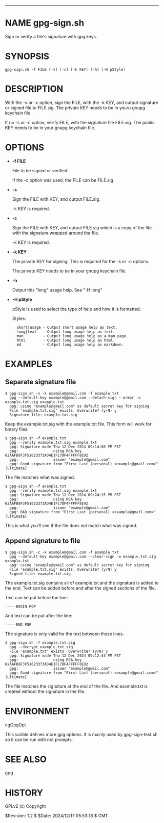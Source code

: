 <div>
    <hr/>
</div>

# NAME gpg-sign.sh

Sign or verify a file's signature with gpg keys.

# SYNOPSIS

    gpg-sign.sh -f FILE [-s] [-c] [-k KEY] [-h] [-H pStyle]

# DESCRIPTION

With the -s or -c option, sign the FILE, with the -k KEY, and output
signature or signed file to FILE.sig. The private KEY needs to be in
youru gnupg keychain file.

If no -s or -c option, verify FILE, with the signature file FILE.sig.
The public KEY needs to be in your gnupg keychain file.

# OPTIONS

- **-f FILE**

    File to be signed or verified.

    If the -c option was used, the FILE can be FILE.sig.

- **-s**

    Sign the FILE with KEY, and output FILE.sig.

    \-k KEY is required.

- **-c**

    Sign the FILE with KEY, and output FILE.sig which is a copy of the
    file with the signature wrapped around the file.

    \-k KEY is required.

- **-k KEY**

    The private KEY for signing. This is required for the -s or -c options.

    The private KEY needs to be in your gnupg keychain file.

- **-h**

    Output this "long" usage help. See "-H long"

- **-H pStyle**

    pStyle is used to select the type of help and how it is formatted.

    Styles:

        short|usage - Output short usage help as text.
        long|text   - Output long usage help as text.
        man         - Output long usage help as a man page.
        html        - Output long usage help as html.
        md          - Output long usage help as markdown.

# EXAMPLES

## Separate signature file

    $ gpg-sign.sh -s -k example@gmail.com -f example.txt
      gpg --default-key example@gmail.com --detach-sign --armor -o example.txt.sig example.txt
      gpg: using "example@gmail.com" as default secret key for signing
      File 'example.txt.sig' exists. Overwrite? (y/N) y
      Signature file: example.txt.sig

Keep the example.txt.sig with the example.txt file. This form will
work for binary files.

    $ gpg-sign.sh -f example.txt
      gpg --verify example.txt.sig example.txt
      gpg: Signature made Thu 12 Dec 2024 09:14:08 PM PST
      gpg:                using RSA key 62AAFB8F3F51623373AD4E1F17DF4FFFFF8E92
      gpg:                issuer "example@gmail.com"
      gpg: Good signature from "First Last (personal) <example@gmail.com>" [ultimate]

The file matches what was signed.

    $ gpg-sign.sh -f example.txt
      gpg --verify example.txt.sig example.txt
      gpg: Signature made Thu 12 Dec 2024 09:24:15 PM PST
      gpg:                using RSA key 62AAFB8F3F51623373AD4E1F17DF4FFFFF8E92
      gpg:                issuer "example@gmail.com"
      gpg: BAD signature from "First Last (personal) <example@gmail.com>" [ultimate]

This is what you'll see if the file does not match what was signed.

## Append signature to file

    $ gpg-sign.sh -c -k example@gmail.com -f example.txt
      gpg --default-key example@gmail.com --clear-sign -o example.txt.sig example.txt
      gpg: using "example@gmail.com" as default secret key for signing
      File 'example.txt.sig' exists. Overwrite? (y/N) y
      Signed file: example.txt.sig

The example.txt.sig contains all of example.txt and the signature is
added to the end. Text can be added before and after the signed sections
of the file.

Text can be put before the line:

    -----BEGIN PGP

And text can be put after the line:

    -----END PGP

The signature is only valid for the text between those lines.

    $ gpg-sign.sh -f example.txt.sig 
      gpg --decrypt example.txt.sig
      File 'example.txt' exists. Overwrite? (y/N) y
      gpg: Signature made Thu 12 Dec 2024 09:12:44 PM PST
      gpg:                using RSA key 62AAFB8F3F51623373AD4E1F17DF4FFFFF8E92
      gpg:                issuer "example@gmail.com"
      gpg: Good signature from "First Last (personal) <example@gmail.com>" [ultimate]

The file matches the signature at the end of the file. And example.txt
is created without the signature in the file.

# ENVIRONMENT

cgGpgOpt

This varible defines more gpg options. It is mainly used by
gpg-sign-test.sh so it can be run with not prompts.

# SEE ALSO

gpg

# HISTORY

GPLv2 (c) Copyright

$Revision: 1.2 $ $Date: 2024/12/17 05:53:18 $ GMT
